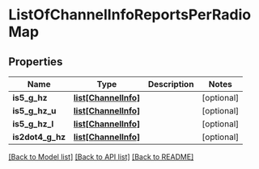 # ListOfChannelInfoReportsPerRadioMap

## Properties
Name | Type | Description | Notes
------------ | ------------- | ------------- | -------------
**is5_g_hz** | [**list[ChannelInfo]**](ChannelInfo.md) |  | [optional] 
**is5_g_hz_u** | [**list[ChannelInfo]**](ChannelInfo.md) |  | [optional] 
**is5_g_hz_l** | [**list[ChannelInfo]**](ChannelInfo.md) |  | [optional] 
**is2dot4_g_hz** | [**list[ChannelInfo]**](ChannelInfo.md) |  | [optional] 

[[Back to Model list]](../README.md#documentation-for-models) [[Back to API list]](../README.md#documentation-for-api-endpoints) [[Back to README]](../README.md)

